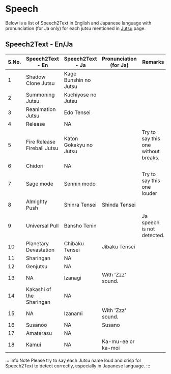 # Speech

Below is a list of Speech2Text in English and Japanese language with pronunciation (for Ja only) for each jutsu mentioned in [Jutsu](/docs/get-started/jutsu) page.

## Speech2Text - En/Ja


| S.No. | Speech2Text - En            | Speech2Text - Ja       | Pronunciation (for Ja) | Remarks                                    |
| ----- | --------------------------- | ---------------------- | ---------------------- | ------------------------------------------ |
| 1     | Shadow Clone Jutsu          | Kage Bunshin no Jutsu  |                        |                                            |
| 2     | Summoning Jutsu             | Kuchiyose no Jutsu     |                        |                                            |
| 3     | Reanimation Jutsu           | Edo Tensei             |                        |                                            |
| 4     | Release                     | NA                     |                        |                                            |
| 5     | Fire Release Fireball Jutsu | Katon Gokakyu no Jutsu |                        | Try to say this one without breaks.        |
| 6     | Chidori                     | NA                     |                        |                                            |
| 7     | Sage mode                   | Sennin modo            |                        | Try to say this one louder                 |
| 8     | Almighty Push               | Shinra Tensei          | Shinda Tensei          |                                            |
| 9     | Universal Pull              | Bansho Tenin           |                        | Ja speech is not detected.                 |
| 10    | Planetary Devastation       | Chibaku Tensei         | Jibaku Tensei          |                                            |
| 11    | Sharingan                   | NA                     |                        |                                            |
| 12    | Genjutsu                    | NA                     |                        |                                            |
| 13    | NA                          | Izanagi                | With 'Zzz' sound.      |                                            |
| 14    | Kakashi of the Sharingan    | NA                     |                        |                                            |
| 15    | NA                          | Izanami                | With 'Zzz' sound.      |                                            |
| 16    | Susanoo                     | NA                     | Susano                 |                                            |
| 17    | Amaterasu                   | NA                     |                        |                                            |
| 18    | Kamui                       | NA                     | Ka-mu-ee or ka-moi     |                                            |

::: info Note
Please try to say each Jutsu name loud and crisp for Speech2Text to detect correctly, especially in Japanese language.
:::